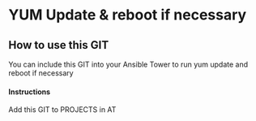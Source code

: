 # YUM Update & reboot if necessary

## How to use this GIT

You can include this GIT into your Ansible Tower to run yum update and reboot if necessary

#### Instructions

Add this GIT to PROJECTS in AT


